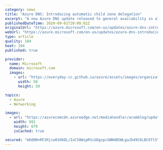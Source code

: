 ```yaml
---
category: news
title: "Azure DNS: Introducing automatic child zone delegation"
excerpt: "A new Azure DNS update released to general availability in all clouds makes it easier for our customers to create child zones which are easily attached to parent zones.  "
publishedDateTime: 2020-09-01T20:00:02Z
originalUrl: "https://azure.microsoft.com/en-us/updates/azure-dns-introducing-automatic-child-zone-delegation/"
webUrl: "https://azure.microsoft.com/en-us/updates/azure-dns-introducing-automatic-child-zone-delegation/"
type: article
quality: 104
heat: 104
published: true

provider:
  name: Microsoft
  domain: microsoft.com
  images:
    - url: "https://everyday-cc.github.io/azure/assets/images/organizations/microsoft.com-50x50.jpg"
      width: 50
      height: 50

topics:
  - Azure
  - Networking

images:
  - url: "https://azurecomcdn.azureedge.net/mediahandler/acomblog/updates/UpdatesV2/blog/f84e0f24-60b8-4628-b347-c6332b0c944d.png"
    width: 991
    height: 679
    isCached: true

secured: "mbO0N+RF2Hjcw01HkDL/IuC58WzpRScGDgxpcGWN4BSWLgaJb49CKLBC6Tt5YJfl5iyj7lUv0YR3d2cJw/36ImGYKrHcULFqSCa0LW3L9Xcy5Y59OD1zOWjSOuM8pI69EYy7QuWS2EOWav74Uee0wS7alXDW7IUEGUCBDF1b6bDg6ZEzWPke7TIkVEs9SK0vcI0o/FiZ3YmUMmHlJBLQBOm+ODsgzgLx3VsHQmq+N26OQT1ZIQrn/k+AJVSYdW5fJc7pUd1JB0ZMPDI/s6+a/TiDTkygutZsZuXjYBlzDx1xo+ejisUc23DVcbaVtJGttjBugyS+FKfIMvMC9EqIFcZ8NtH03C5gpXcFVmiwcvI=;dNQZsvh8JpdcXt7TNJubSw=="
---
```


